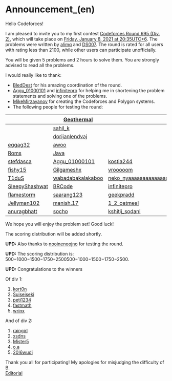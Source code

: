 # Announcement_(en)

Hello Codeforces!

I am pleased to invite you to my first contest [Codeforces Round 695 (Div. 2)](https://codeforces.com/contest/1467 "Codeforces Round 695 (Div. 2)"), which will take place on [Friday, January 8, 2021 at 20:35UTC+6](https://codeforces.com/https://www.timeanddate.com/worldclock/fixedtime.html?day=8&month=1&year=2021&hour=17&min=35&sec=0&p1=166). The problems were written by [alimq](https://codeforces.com/profile/alimq "Candidate Master alimq") and [DS007](https://codeforces.com/profile/DS007 "Master DS007"). The round is rated for all users with rating less than 2100, while other users can participate unofficially.

You will be given 5 problems and 2 hours to solve them. You are strongly advised to read all the problems.

I would really like to thank: 

* [BledDest](https://codeforces.com/profile/BledDest "International Grandmaster BledDest") for his amazing coordination of the round.
* [Aggu_01000101](https://codeforces.com/profile/Aggu_01000101 "Master Aggu_01000101") and [infinitepro](https://codeforces.com/profile/infinitepro "Expert infinitepro") for helping me in shortening the problem statements and solving one of the problems.
* [MikeMirzayanov](https://codeforces.com/profile/MikeMirzayanov "Headquarters, MikeMirzayanov") for creating the Codeforces and Polygon systems.
* The following people for testing the round:

 

|  | [Geothermal](https://codeforces.com/profile/Geothermal "RANKING handle") |  |
| --- | --- | --- |
|  | [sahil_k](https://codeforces.com/profile/sahil_k "RANKING handle") |  |
|  | [dorijanlendvaj](https://codeforces.com/profile/dorijanlendvaj "RANKING handle") |  |
| [eggag32](https://codeforces.com/profile/eggag32 "RANKING handle") | [awoo](https://codeforces.com/profile/awoo "RANKING handle") |  |
| [Roms](https://codeforces.com/profile/Roms "RANKING handle") | [Java](https://codeforces.com/profile/Java "RANKING handle") |  |
| [stefdasca](https://codeforces.com/profile/stefdasca "RANKING handle") | [Aggu_01000101](https://codeforces.com/profile/Aggu_01000101 "RANKING handle") | [kostia244](https://codeforces.com/profile/kostia244 "RANKING handle") |
| [fishy15](https://codeforces.com/profile/fishy15 "RANKING handle") | [Gilgameshx](https://codeforces.com/profile/Gilgameshx "RANKING handle") | [vrooooom](https://codeforces.com/profile/vrooooom "RANKING handle") |
| [T1duS](https://codeforces.com/profile/T1duS "RANKING handle") | [wabadabakalakaboo](https://codeforces.com/profile/wabadabakalakaboo "RANKING handle") | [neko_nyaaaaaaaaaaaaaaaaa](https://codeforces.com/profile/neko_nyaaaaaaaaaaaaaaaaa "RANKING handle") |
| [SleepyShashwat](https://codeforces.com/profile/SleepyShashwat "RANKING handle") | [BRCode](https://codeforces.com/profile/BRCode "RANKING handle") | [infinitepro](https://codeforces.com/profile/infinitepro "RANKING handle") |
| [flamestorm](https://codeforces.com/profile/flamestorm "RANKING handle") | [saarang123](https://codeforces.com/profile/saarang123 "RANKING handle") | [geekpradd](https://codeforces.com/profile/geekpradd "RANKING handle") |
| [Jellyman102](https://codeforces.com/profile/Jellyman102 "RANKING handle") | [manish.17](https://codeforces.com/profile/manish.17 "RANKING handle") | [1_2_oatmeal](https://codeforces.com/profile/1_2_oatmeal "RANKING handle") |
| [anuragbhatt](https://codeforces.com/profile/anuragbhatt "RANKING handle") | [socho](https://codeforces.com/profile/socho "RANKING handle") | [kshitij_sodani](https://codeforces.com/profile/kshitij_sodani "RANKING handle") |

We hope you will enjoy the problem set! Good luck!

The scoring distribution will be added shortly.   


**UPD:** Also thanks to [nooinenoojno](https://codeforces.com/profile/nooinenoojno "Expert nooinenoojno") for testing the round.   


**UPD:** The scoring distribution is: 500−1000−1500−1750−2500500−1000−1500−1750−2500.  


**UPD:** Congratulations to the winners

Of div 1:  
 1. [kort0n](https://codeforces.com/profile/kort0n "International Grandmaster kort0n")  
 2. [Suiseiseki](https://codeforces.com/profile/Suiseiseki "International Master Suiseiseki")  
 3. [peti1234](https://codeforces.com/profile/peti1234 "Grandmaster peti1234")  
 4. [fastmath](https://codeforces.com/profile/fastmath "Grandmaster fastmath")  
 5. [wrinx](https://codeforces.com/profile/wrinx "Grandmaster wrinx")  


And of div 2:  
 1. [raingirl](https://codeforces.com/profile/raingirl "Pupil raingirl")  
 2. [xsdns](https://codeforces.com/profile/xsdns "Pupil xsdns")  
 3. [Mister5](https://codeforces.com/profile/Mister5 "Expert Mister5")  
 4. [o.a](https://codeforces.com/profile/o.a "Expert o.a")  
 5. [20I6wudi](https://codeforces.com/profile/20I6wudi "Unrated, 20I6wudi")  


Thank you all for participating! My apologies for misjudging the difficulty of B.  
 [Editorial](Tutorial_(en).md)

